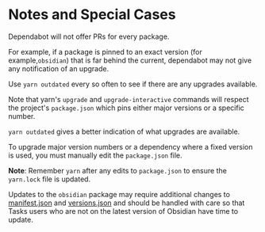 # Notes and Special Cases

Dependabot will not offer PRs for every package.

For example, if a package is pinned to an exact version (for example,`obsidian`) that is far behind the current, dependabot may not give any notification of an upgrade.

Use `yarn outdated` every so often to see if there are any upgrades available.

Note that yarn's `upgrade` and `upgrade-interactive` commands will respect the project's `package.json` which pins either major versions or a specific number.

`yarn outdated` gives a better indication of what upgrades are available.

To upgrade major version numbers or a dependency where a fixed version is used, you must
manually edit the `package.json` file.

**Note**: Remember `yarn` after any edits to `package.json` to ensure the `yarn.lock` file is updated.

Updates to the `obsidian` package may require additional changes to [manifest.json](https://github.com/obsidian-tasks-group/obsidian-tasks/blob/main/manifest.json) and [versions.json](https://github.com/obsidian-tasks-group/obsidian-tasks/blob/main/versions.json) and should be handled with care so that Tasks users who are not on the latest version of Obsidian have time to update.
